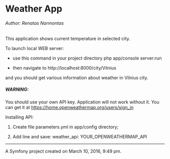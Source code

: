 Weather App
===========

###### Author: Renatas Narmontas ######


This application shows current temperature in selected city.

To launch local WEB server:

* use this command in your project directory
php app/console server:run 

* then navigate to
http://localhost:8000/city/Vilnius

and you should get various information about weather in Vilnius city.

##### WARNING: #####

You should use your own API key. Application will not work without it.
You can get it at https://home.openweathermap.org/users/sign_in

Installing API:

1. Create file parameters.yml in app/config directory;

1. Add line and save:
weather_api: YOUR_OPENWEATHERMAP_API

----------
A Symfony project created on March 10, 2016, 9:49 pm.